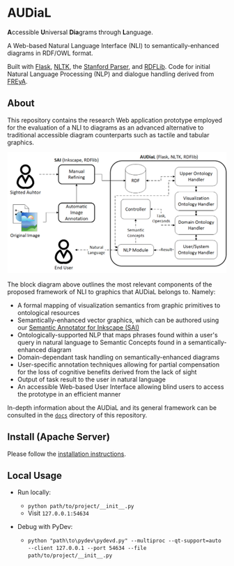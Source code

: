 # AUDiaL

**A**ccessible **U**niversal **Dia**grams through **L**anguage.

A Web-based Natural Language Interface (NLI) to semantically-enhanced diagrams in RDF/OWL format. 

Built with [Flask](http://flask.pocoo.org/), [NLTK](https://www.nltk.org/), the [Stanford Parser](https://nlp.stanford.edu/software/lex-parser.shtml), and [RDFLib](https://rdflib.readthedocs.io). Code for initial Natural Language Processing (NLP) and dialogue handling derived from [FREyA](https://sites.google.com/site/naturallanguageinterfaces/freya).

## About

This repository contains the research Web application prototype employed for the evaluation of a NLI to diagrams as an advanced alternative to traditional accessible diagram counterparts such as tactile and tabular graphics.

![AUDiaL Block Diagram](docs/resources/block_diagram.png)

The block diagram above outlines the most relevant components of the proposed framework of NLI to graphics that AUDiaL belongs to. Namely:

* A formal mapping of visualization semantics from graphic primitives to ontological resources
* Semantically-enhanced vector graphics, which can be authored using our [Semantic Annotator for Inkscape (SAI)](https://github.com/tomurillo/SAI)
* Ontologically-supported NLP that maps phrases found within a user's query in natural language to Semantic Concepts found in a semantically-enhanced diagram
* Domain-dependant task handling on semantically-enhanced diagrams
* User-specific annotation techniques allowing for partial compensation for the loss of cognitive benefits derived from the lack of sight
* Output of task result to the user in natural language
* An accessible Web-based User Interface allowing blind users to access the prototype in an efficient manner

In-depth information about the AUDiaL and its general framework can be consulted in the [`docs`](docs) directory of this repository.

## Install (Apache Server)

Please follow the [installation instructions](docs/install/INSTALL.md).

## Local Usage
- Run locally:
  - `python path/to/project/__init__.py`
  - Visit `127.0.0.1:54634`
  
- Debug with PyDev:
  - `python "path\to\pydev\pydevd.py" --multiproc --qt-support=auto --client 127.0.0.1 --port 54634 --file path/to/project/__init__.py`